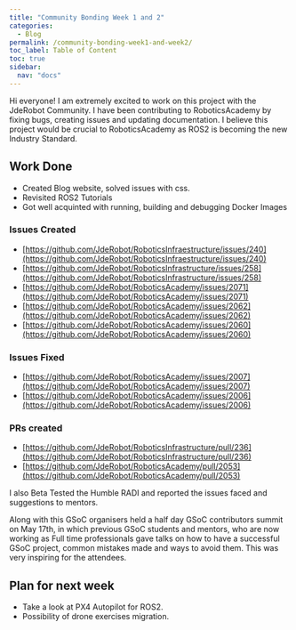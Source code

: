 ```yaml
---
title: "Community Bonding Week 1 and 2"
categories:
  - Blog
permalink: /community-bonding-week1-and-week2/
toc_label: Table of Content
toc: true
sidebar:
  nav: "docs"
---
```


Hi everyone! I am extremely excited to work on this project with the JdeRobot Community. I have been contributing to RoboticsAcademy by fixing bugs, creating issues and updating documentation. I believe this project would be crucial to RoboticsAcademy as ROS2 is becoming the new Industry Standard.

## Work Done

* Created Blog website, solved issues with css.
* Revisited ROS2 Tutorials
* Got well acquinted with running, building and debugging Docker Images

### Issues Created
* [https://github.com/JdeRobot/RoboticsInfraestructure/issues/240](https://github.com/JdeRobot/RoboticsInfraestructure/issues/240)
* [https://github.com/JdeRobot/RoboticsInfrastructure/issues/258](https://github.com/JdeRobot/RoboticsInfrastructure/issues/258)
* [https://github.com/JdeRobot/RoboticsAcademy/issues/2071](https://github.com/JdeRobot/RoboticsAcademy/issues/2071)
* [https://github.com/JdeRobot/RoboticsAcademy/issues/2062](https://github.com/JdeRobot/RoboticsAcademy/issues/2062)
* [https://github.com/JdeRobot/RoboticsAcademy/issues/2060](https://github.com/JdeRobot/RoboticsAcademy/issues/2060)


### Issues Fixed
* [https://github.com/JdeRobot/RoboticsAcademy/issues/2007](https://github.com/JdeRobot/RoboticsAcademy/issues/2007)
* [https://github.com/JdeRobot/RoboticsAcademy/issues/2006](https://github.com/JdeRobot/RoboticsAcademy/issues/2006)

### PRs created
* [https://github.com/JdeRobot/RoboticsInfrastructure/pull/236](https://github.com/JdeRobot/RoboticsInfrastructure/pull/236)
* [https://github.com/JdeRobot/RoboticsAcademy/pull/2053](https://github.com/JdeRobot/RoboticsAcademy/pull/2053)



I also Beta Tested the Humble RADI and reported the issues faced and suggestions to mentors.

Along with this GSoC organisers held a half day GSoC contributors summit on May 17th, in which previous GSoC students and mentors, who are now working as Full time professionals gave talks on how to have a successful GSoC project, common mistakes made and ways to avoid them. This was very inspiring for the attendees.

## Plan for next week

* Take a look at PX4 Autopilot for ROS2.
* Possibility of drone exercises migration.